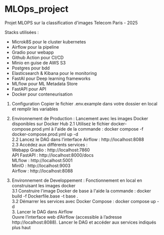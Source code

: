 # MLOps_project

Projet MLOPS sur la classification d'images 
Telecom Paris - 2025

Stacks utilisées :
- Microk8S pour le cluster kubernetes
- Airflow pour la pipeline
- Gradio pour webapp
- Github Action pour CI/CD
- Minio en guise de AWS S3
- Postgres pour bdd
- Elasticsearch & Kibana pour le monitoring
- FastAI pour Deep learning frameworks 
- MLflow pour ML Metadata Store 
- FastAPI pour API
- Docker pour conteneurisation 

1. Configuration
Copier le fichier .env.example dans votre dossier en local et remplir les variables

2. Environnement de Production : Lancement avec les images Docker disponibles sur Docker Hub 
2.1 Utilisez le fichier docker-compose.prod.yml à l'aide de la commande : 
docker compose -f docker-compose.prod.yml up -d  
2.2 Lancez le DAG dans l’interface Airflow : http://localhost:8088  
2.3 Accédez aux différents services :  
    Webapp Gradio : http://localhost:7860  
    API FastAPI : http://localhost:8000/docs  
    MLflow : http://localhost:5001  
    MinIO : http://localhost:9003  
    Airflow : http://localhost:8088  

3. Environnement de Developpement : Fonctionnement en local en construisant les images docker   
3.1⁠ ⁠Construire l'image Docker de base à l'aide la commande : 
docker build -f Dockerfile.base -t base .  
3.2⁠ ⁠Démarrer les services avec Docker Compose : 
docker compose up -d  
3.⁠ ⁠Lancer le DAG dans Airflow  
Ouvre l’interface web d’Airflow (accessible à l’adresse http://localhost:8088). Lancer le DAG et accéder aux services indiqués plus haut  

